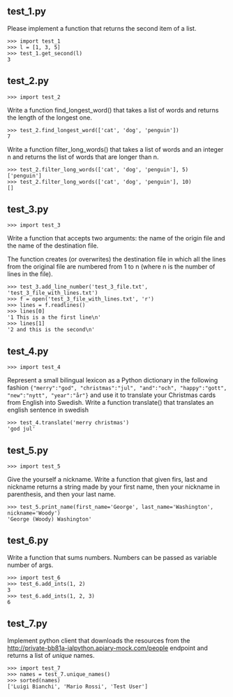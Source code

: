 ## test_1.py

Please implement a function that returns the second item of a list.

    >>> import test_1
    >>> l = [1, 3, 5]
    >>> test_1.get_second(l)
    3


## test_2.py

    >>> import test_2

Write a function find_longest_word() that takes a list of words and returns the
length of the longest one.

    >>> test_2.find_longest_word(['cat', 'dog', 'penguin'])
    7

Write a function filter_long_words() that takes a list of words and an integer
n and returns the list of words that are longer than n.

    >>> test_2.filter_long_words(['cat', 'dog', 'penguin'], 5)
    ['penguin']
    >>> test_2.filter_long_words(['cat', 'dog', 'penguin'], 10)
    []


## test_3.py

    >>> import test_3

Write a function that accepts two arguments: the name of the origin file and
the name of the destination file.

The function creates (or overwrites) the destination file in which all
the lines from the original file are numbered from 1 to n
(where n is the number of lines in the file).

    >>> test_3.add_line_number('test_3_file.txt', 'test_3_file_with_lines.txt')
    >>> f = open('test_3_file_with_lines.txt', 'r')
    >>> lines = f.readlines()
    >>> lines[0]
    '1 This is a the first line\n'
    >>> lines[1]
    '2 and this is the second\n'


## test_4.py

    >>> import test_4

Represent a small bilingual lexicon as a Python dictionary in the following fashion `{"merry":"god", "christmas":"jul", "and":"och", "happy":"gott", "new":"nytt", "year":"år"}` and use it to translate your Christmas cards from English into Swedish. Write a function translate() that translates an english sentence in swedish

    >>> test_4.translate('merry christmas')
    'god jul'


## test_5.py


    >>> import test_5

Give the yourself a nickname. Write a function that given firs, last and nickname
returns a string made by your first name, then your nickname in parenthesis,
and then your last name.

    >>> test_5.print_name(first_name='George', last_name='Washington', nickname='Woody')
    'George (Woody) Washington'


## test_6.py

Write a function that sums numbers. Numbers can be passed as variable number
of args.

    >>> import test_6
    >>> test_6.add_ints(1, 2)
    3
    >>> test_6.add_ints(1, 2, 3)
    6


## test_7.py

Implement python client that downloads the resources from the http://private-bb81a-ialpython.apiary-mock.com/people endpoint and returns a list of *unique* names.

    >>> import test_7
    >>> names = test_7.unique_names()
    >>> sorted(names)
    ['Luigi Bianchi', 'Mario Rossi', 'Test User']
